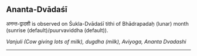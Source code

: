## Ananta-Dvādaśī
अनन्त-द्वादशी is observed on Śukla-Dvādaśī tithi of Bhādrapadaḥ (lunar) month (sunrise (default)/puurvaviddha (default)).

_Vanjuli (Cow giving lots of milk), dugdha (milk), Aviyoga, Ananta Dvadashi_

---
